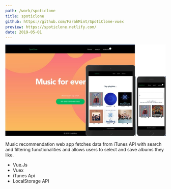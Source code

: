 ```yaml
---
path: /work/spoticlone
title: spoticlone
github: https://github.com/FarahMint/SpotiClone-vuex
preview: https://spoticlone.netlify.com/
date: 2019-05-01
---
```

![spoticlone-screens](../images/spoticlone-screens.png)

<div class="template--grid">
<p>Music recommendation web app fetches data from iTunes API with search and filtering functionalities and allows users to select and save albums they like. </p>

- Vue.Js
- Vuex
- iTunes Api
- LocalStorage API
  
</div>
